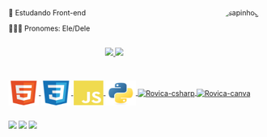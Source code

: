 <!-- Obrigado pelo tutorial de como customizar o Git Rafaella Balleniri -->
##

🌱 Estudando Front-end  <img align="right" alt="sapinhogif" height="100" style="border-radius:50px;" src="https://giffiles.alphacoders.com/212/212520.gif">

🧚🏻‍♂️ Pronomes: Ele/Dele

##


<div align="center">
  <a href="https://github.com/rovica">
  <img height="155em" src="https://github-readme-stats.vercel.app/api?username=rovica&show_icons=true&theme=gotham&include_all_commits=true&count_private=true"/>
  <img height="155em" src="https://github-readme-stats.vercel.app/api/top-langs/?username=rovica&layout=compact&langs_count=7&theme=gotham"/>
</div>
  
  ##
  
  </div>
<div style="display: inline_block"><br>
  <link rel="stylesheet" href="https://cdn.jsdelivr.net/gh/devicons/devicon@v2.14.0/devicon.min.css">
  <img align="center" alt="Rovica-HTML" height="50" width="60" src="https://raw.githubusercontent.com/devicons/devicon/master/icons/html5/html5-original.svg">
  <img align="center" alt="Rovica-CSS" height="50" width="60" src="https://raw.githubusercontent.com/devicons/devicon/master/icons/css3/css3-original.svg">
  <img align="center" alt="Rovica-Js" height="50" width="60" src="https://raw.githubusercontent.com/devicons/devicon/master/icons/javascript/javascript-plain.svg">
  <img align="center" alt="Rovica-Python" height="50" width="60" src="https://raw.githubusercontent.com/devicons/devicon/master/icons/python/python-original.svg">
  <img align="center" alt="Rovica-csharp" height="50" width="60" src="https://cdn.jsdelivr.net/gh/devicons/devicon/icons/csharp/csharp-plain.svg">
  <img align="center" alt="Rovica-canva" height="50" width="60" src="https://cdn.jsdelivr.net/gh/devicons/devicon/icons/canva/canva-original.svg">
  
</div>

##

<div>
  <a href = "mailto:romulo.vcastilho@gmail.com"><img src="https://img.shields.io/badge/-Gmail-%23333?style=for-the-badge&logo=gmail&logoColor=white" target="_blank"></a>
  <a href="https://www.linkedin.com/in/romulovcastilho/" target="_blank"><img src="https://img.shields.io/badge/-LinkedIn-%230077B5?style=for-the-badge&logo=linkedin&logoColor=white" target="_blank"></a> 
  <a href="https://www.instagram.com/romulovillar/" target="_blank"><img src="https://img.shields.io/badge/-Instagram-%23E4405F?style=for-the-badge&logo=instagram&logoColor=white" target="_blank"></a>
 </div>
 
<!-- <img align="right" alt="rovicasapos" height="400" style="border-radius:50px;" src="https://c.tenor.com/MLa1SvUMKt8AAAAC/froge.gif"> -->





